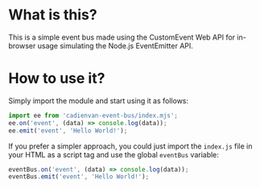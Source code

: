 # What is this?
This is a simple event bus made using the CustomEvent Web API for in-browser usage simulating the Node.js EventEmitter API.

# How to use it?
Simply import the module and start using it as follows:
```js
import ee from 'cadienvan-event-bus/index.mjs';
ee.on('event', (data) => console.log(data));
ee.emit('event', 'Hello World!');
```

If you prefer a simpler approach, you could just import the `index.js` file in your HTML as a script tag and use the global `eventBus` variable:
```js
eventBus.on('event', (data) => console.log(data));
eventBus.emit('event', 'Hello World!');
```